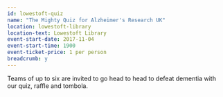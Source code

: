 ```yaml
---
id: lowestoft-quiz
name: "The Mighty Quiz for Alzheimer's Research UK"
location: lowestoft-library
location-text: Lowestoft Library
event-start-date: 2017-11-04
event-start-time: 1900
event-ticket-price: 1 per person
breadcrumb: y
---
```


Teams of up to six are invited to go head to head to defeat dementia with our quiz, raffle and tombola.
